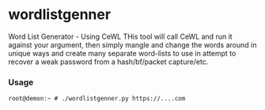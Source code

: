 # wordlistgenner
Word List Generator - Using CeWL
THis tool will call CeWL and run it against your argument, then simply mangle and change the words around in unique ways and create many separate word-lists to use in attempt to recover a weak password from a hash/bf/packet capture/etc.
### Usage
```
root@demon:~ # ./wordlistgenner.py https://....com
```

